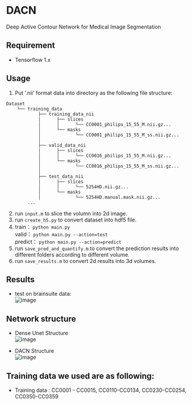 # DACN
Deep Active Contour Network for Medical Image Segmentation

## Requirement  
- Tensorflow 1.x
 
## Usage

1. Put '.nii' format data into directory as the following file structure:  
```
Dataset  
    └── training_data  
            ├── training_data_nii  
            |      ├── slices  
            │      │      └── CC0001_philips_15_55_M.nii.gz...  
            │      └── masks  
            │             └── CC0001_philips_15_55_M_ss.nii.gz...              
            │    
            ├── valid_data_nii  
            |      ├── slices  
            │      │      └── CC0016_philips_15_55_M.nii.gz...  
            │      └── masks  
            │             └── CC0016_philips_15_55_M_ss.nii.gz...     
            │  
            ├── test_data_nii  
            |      ├── slices  
            │      │      └── 5254HD.nii.gz...  
            │      └── masks  
            │             └── 5254HD.manual.mask.nii.gz...    
        ...  
```  
2.  run ``` input.m ``` to slice the volumn into 2d image.  
3.  run ``` create_h5.py ``` to convert dataset into hdf5 file.  
4.  train： ``` python main.py ```  
    valid： ``` python main.py --action=test ```  
    predict： ``` python main.py --action=predict ```  
5.  run ``` save_pred_and_quantify.m ``` to convert the prediction results into different folders according to different volume.  
6.  run ``` save_results.m ``` to convert 2d results into 3d volumes.  

## Results  
- test on brainsuite data:  
![image](https://github.com/yanlong-sun/DACN/blob/main/result_final.png)  

## Network structure  
- Dense Unet Structure  
![image](https://github.com/yanlong-sun/DACN/blob/main/Dense%20Unet%20Structure.png)  

- DACN Structure  
![image](https://github.com/yanlong-sun/DACN/blob/main/DACN%20Structure.png)

## Training data we used are as following:
- Training data : 
         CC0001 - CC0015, CC0110-CC0134, CC0230-CC0254, CC0350-CC0359 
